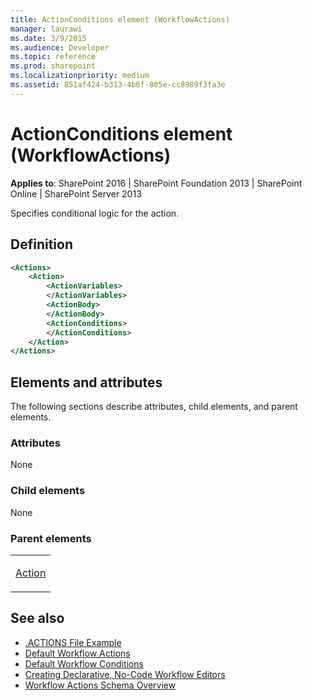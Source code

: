 ```yaml
---
title: ActionConditions element (WorkflowActions)
manager: laurawi
ms.date: 3/9/2015
ms.audience: Developer
ms.topic: reference
ms.prod: sharepoint
ms.localizationpriority: medium
ms.assetid: 851af424-b313-4b6f-805e-cc8989f3fa3e
---
```


# ActionConditions element (WorkflowActions)

**Applies to**: SharePoint 2016 | SharePoint Foundation 2013 | SharePoint Online | SharePoint Server 2013

Specifies conditional logic for the action.

## Definition

```XML
<Actions>
    <Action>
        <ActionVariables>
        </ActionVariables>
        <ActionBody>
        </ActionBody>
        <ActionConditions>
        </ActionConditions>
    </Action>
</Actions>
```

## Elements and attributes

The following sections describe attributes, child elements, and parent elements.

### Attributes

None

### Child elements

None

### Parent elements

<table>
<colgroup>
<col width="100%" />
</colgroup>
<tbody>
<tr class="odd">
<td align="left"><p><a href="action-element-workflowactions.md">Action</a></p></td>
</tr>
</tbody>
</table>

## See also

- [.ACTIONS File Example](actions-file-example-workflowinfo.md)
- [Default Workflow Actions](default-workflow-actions-workflowinfo.md)
- [Default Workflow Conditions](default-workflow-conditions-workflowinfo.md)
- [Creating Declarative, No-Code Workflow Editors](https://msdn.microsoft.com/library/60dfda8d-e724-4d7d-9578-aa239c362dcf(Office.15).aspx)
- [Workflow Actions Schema Overview](https://msdn.microsoft.com/library/25da07cb-b228-43f2-9cdf-c8c71c3eabbb(Office.15).aspx)








